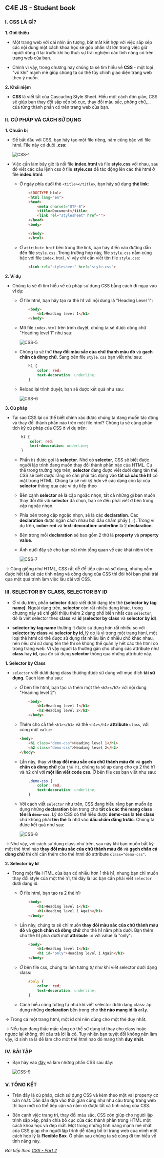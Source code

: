 ## C4E JS - Student book

### I. CSS LÀ GÌ?
**1. Giới thiệu**
-   Một trang web với cái nhìn ấn tượng, bắt mắt kết hợp với việc sắp xếp các nội dung một cách khoa học sẽ góp phần rất lớn trong việc giữ người dùng ở lại trước khi họ thực sự trải nghiệm các tính năng có trên trang web của bạn.

-   Chính vì vậy, trong chương này chúng ta sẽ tìm hiểu về **CSS**  - một loại "vũ khí" mạnh mẽ giúp chúng ta có thể tùy chỉnh giao diện trang web theo ý muốn.

**2. Khái niệm**
-   **CSS** là viết tắt của Cascading Style Sheet. Hiểu một cách đơn giản, CSS sẽ giúp bạn thay đổi sắp xếp bố cục, thay đổi màu sắc, phông chữ,... của từng thành phần có trên trang web của bạn.

### II. CÚ PHÁP VÀ CÁCH SỬ DỤNG
**1. Chuẩn bị**

-   Để bắt đầu với CSS, bạn hãy tạo một file riêng, nằm cũng bậc với file html. File này có đuôi **.css**:

    ![CSS-1](../images/css/css-1.png)

-   Việc cần làm bây giờ là nối file **index.html** và file **style.css** với nhau, sau đó viết các câu lệnh css ở file **style.css** để tác động lên các thẻ html ở file **index.html**:
    -   Ở ngày phía dưới thẻ `<title></title>`, bạn hãy sử dụng **thẻ link**:

        ```html
            <!DOCTYPE html>
            <html lang="en">
            <head>
                <meta charset="UTF-8">
                <title>Document</title>
                <link rel="stylesheet" href="">
            </head>
            <body>

            </body>
            </html> 
        ```
    -   Ở `attribute href` bên trong thẻ link, bạn hãy điền vào đường dẫn đến file `style.css`. Trong trường hợp này, file `style.css` nằm cùng bậc với file `index.html`, vì vậy chỉ cần viết tên file `style.css`:

        ```html
            <link rel="stylesheet" href="style.css">
        ```

**2. Ví dụ**
-   Chúng ta sẽ đi tìm hiểu về cú pháp sử dụng CSS bằng cách đi ngay vào ví dụ:
    -   Ở file html, bạn hãy tạo ra thẻ h1 với nội dung là "Heading Level 1":

        ```html
            <body>
                <h1>Heading level 1</h1>
            </body>
        ```

    -   Mở file `index.html` trên trình duyệt, chúng ta sẽ được dòng chữ "Heading level 1" như sau:

        ![CSS-5](../images/css/css-5.png)

    -   Chúng ta sẽ thử **thay đổi màu sắc của chữ thành màu đỏ** và **gạch chân cả dòng chữ**. Sang bên file `style.css` bạn viết như sau:
        ```css
            h1 {
                color: red;
                text-decoration: underline;
            }
        ```

    -   Reload lại trình duyệt, bạn sẽ được kết quả như sau:

        ![CSS-6](../images/css/css-6.png)

**3. Cú pháp**

-   Tại sao CSS lại có thể biết chính xác được chúng ta đang muốn tác động và thay đổi thành phần nào trên một file html? Chúng ta sẽ cùng phân tích kỹ cú pháp của CSS ở ví dụ trên:

    ```css
        h1 {
            color: red;
            text-decoration: underline;
        }
    ```
    -   Phần `h1` được gọi là **selector**. Nhờ có **selector**, CSS sẽ biết được người lập trình đang muốn thay đổi thành phần nào của HTML. Cụ thể trong trường hợp trên, **selector** đang được viết dưới dạng tên thẻ, CSS sẽ biết được rằng nó cần phải tác động vào **tất cả các thẻ h1** có mặt trong HTML. Chúng ta sẽ nói kỹ hơn về các dạng còn lại của **selector** thông qua các ví dụ tiếp theo

    -   Bên cạnh **selector** sẽ là cặp ngoặc nhọn, tất cả những gì bạn muốn thay đổi đối với **selector** đã chọn, bạn sẽ đều phải viết ở bên trong cặp ngoặc nhọn.

    -   Phía bên trong cặp ngoặc nhọn, sẽ là các **declaration**. Các **declaration** được ngăn cách nhau bởi dấu chấm phẩy ( ; ). Trong ví dụ trên, **color: red** và **text-decoration: underline** là 2 **declaration**.

    -   Bên trong mỗi **declaration** sẽ bao gồm 2 thứ là **property** và **property value**.

    -   Ảnh dưới đây sẽ cho bạn cái nhìn tổng quan về các khái niệm trên:

        ![CSS-7](../images/css/css-7.png)

&rarr; Cũng giống như HTML, CSS rất dễ để tiếp cận và sử dụng, nhưng nắm được hết tất cả các tính năng và công dụng của CSS thì đòi hỏi bạn phải trải qua một quá trình làm việc lâu dài với CSS.

### III. SELECTOR BY CLASS, SELECTOR BY ID
-   Ở ví dụ trên, phần **selector** được viết dưới dạng tên thẻ **(selector by tag name)**. Ngoài dạng trên, **selector** còn rất nhiều dạng khác, trong chương này sẽ chỉ giới thiệu thêm 2 dạng phổ biến nhất của `selector`, đó là viết selector theo **class** và **id** (**selector by class** và **selector by id**).

-   **selector by tag name** thường ít được sử dụng hơn rất nhiều so với **selector by class** và **selector by id**, lý do là vì trong một trang html, một loại thẻ html có thể được sử dụng rất nhiều lần ở nhiều chỗ khác nhau, nên nếu chỉ sử dụng tên thẻ thì sẽ không thể quản lý hết các thẻ html có trong trang web. Vì vậy người ta thường gán cho chúng các attribute như **class** hay **id**, qua đó sử dụng **selector** thông qua những attribute này.

**1. Selector by Class**
-   `selector` viết dưới dạng class thường được sử dụng với mục đích **tái sử dụng**. Cách làm như sau:

    -   Ở bên file html, bạn tạo ra thêm một thẻ `<h2></h2>` với nội dung "Heading level 2":

        ```html
            <body>
                <h1>Heading level 1</h1>
                <h2>Heading level 2</h2>
            </body>
        ```

    -   Thêm cho cả thẻ `<h1></h1>` và thẻ `<h1></h1>` **attribute** `class`, với cùng một `value`:
        ```html
        <body>
            <h1 class="demo-css">Heading level 1</h1>
            <h2 class="demo-css">Heading level 2</h2>
        </body>
        ```
    -   Lần này, thay vì **thay đổi màu sắc của chữ thành màu đỏ** và **gạch chân cả dòng chữ** của `thẻ h1`, chúng ta sẽ áp dụng cho cả 2 thẻ h1 và h2 chỉ với **một lần viết code css**. Ở bên file css bạn viết như sau:

        ```css
            .demo-css {
                color: red;
                text-decoration: underline;
            }
        ```

    -   Với cách viết `selector` như trên, CSS đang hiểu rằng bạn muốn áp dụng những **declaration** bên trong cho **tất cả các thẻ mang class tên là `demo-css`**. Lý do CSS có thể hiểu được **demo-css** là **tên class** chứ không phải **tên thẻ** là nhờ vào **dấu chấm đằng trước**. Chúng ta được kết quả như sau:

        ![CSS-8](../images/css/css-8.png)

&rarr; Như vậy, với cách sử dụng class như trên, sau này khi bạn muốn bất kỳ một thẻ html nào **thay đổi màu sắc của chữ thành màu đỏ** và **gạch chân cả dòng chữ** thì chỉ cần thêm cho thẻ html đó attribute `class="demo-css"`.

**2. Selector by Id**
-   Trong một file HTML của bạn có nhiều hơn 1 thẻ h1, nhưng bạn chỉ muốn thay đổi style của một thẻ h1, thì đây là lúc bạn cần phải viết `selector` dưới dạng id:

    -   Ở file html, bạn tạo ra 2 thẻ h1:
        ```html
            <body>
                <h1>Heading level 1</h1>
                <h1>Heading level 1 Again</h1>
            </body>
        ```

    -   Lần này, chúng ta sẽ chỉ muốn **thay đổi màu sắc của chữ thành màu đỏ** và **gạch chân cả dòng chữ** cho thẻ h1 nằm phía dưới. Bạn thêm cho thẻ h1 phía dưới một **attribute** `id` với value là "only":
        ```html
            <body>
                <h1>Heading level 1</h1>
                <h1 id="only">Heading level 1 Again</h1>
            </body>
        ```
    -   Ở bên file css, chúng ta làm tương tự như khi viết selector dưới dạng class:

        ```css
            #only {
                color: red;
                text-decoration: underline;
            }
        ```
    -   Cách hiểu cũng tương tự như khi viết selector dưới dạng class: áp dụng những **declaration** bên trong cho **thẻ nào mang id là `only`**.

&rarr; Trong cả một trang html, một id chỉ nên dùng cho một thẻ duy nhất.

&rarr; Nếu bạn đang thắc mắc rằng có thể sử dụng id thay cho class hoặc ngược lại không, thì câu trả lời là có. Tuy nhiên bạn tuyệt đối không nên làm vậy, id sinh ra là để làm cho một thẻ html nào đó mang tính **duy nhất**.



### IV. BÀI TẬP

-   Bạn hãy vào [đây](https://www.w3schools.com/css/exercise.asp?filename=exercise_syntax1) và làm những phần CSS sau đây:

    ![CSS-9](../images/css/css-9.png)

### V. TỔNG KẾT

-   Trên đây là cú pháp, cách sử dụng CSS và kèm theo một vài property cơ bản nhất. Dần dần dựa vào thời gian cũng như nhu cầu trong trang web thì bạn mới có thể tiếp cận và nắm rõ được tất cả tính năng của CSS.

-   Bên cạnh việc trang trí, thay đổi màu sắc, CSS còn giúp cho người lập trình sắp xếp, phân chia bố cục của các thành phần trong HTML một cách khoa học và đẹp mắt. Một trong những tính năng mạnh mẽ nhất của CSS giúp cho người lập trình dễ dàng bố trí trang web của mình một cách hợp lý là **Flexible Box**. Ở phần sau chúng ta sẽ cùng đi tìm hiểu về tính năng này.

*Bài tiếp theo [CSS - Part 2](../dom/dom-manipulations.md)*